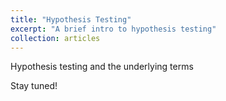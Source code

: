 ```yaml
---
title: "Hypothesis Testing"
excerpt: "A brief intro to hypothesis testing"
collection: articles
---
```


Hypothesis testing and the underlying terms

Stay tuned!
